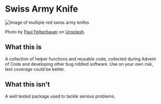 # Swiss Army Knife

![Image of multiple red swiss army knifes]("./../assets/paul-felberbauer-tM16SjCYy84-unsplash.jpg")

Photo by [Paul Felberbauer](https://unsplash.com/@servuspaul?utm_source=unsplash&utm_medium=referral&utm_content=creditCopyText) on [Unsplash](https://unsplash.com/photos/tM16SjCYy84?utm_source=unsplash&utm_medium=referral&utm_content=creditCopyText).
  
## What this is

A collection of helper functions and reusable code, collected during Advent of Code and developing other bug riddled software.
Use on your own risk, test coverage could be better.

## What this isn't

A well tested package used to tackle serious problems.
